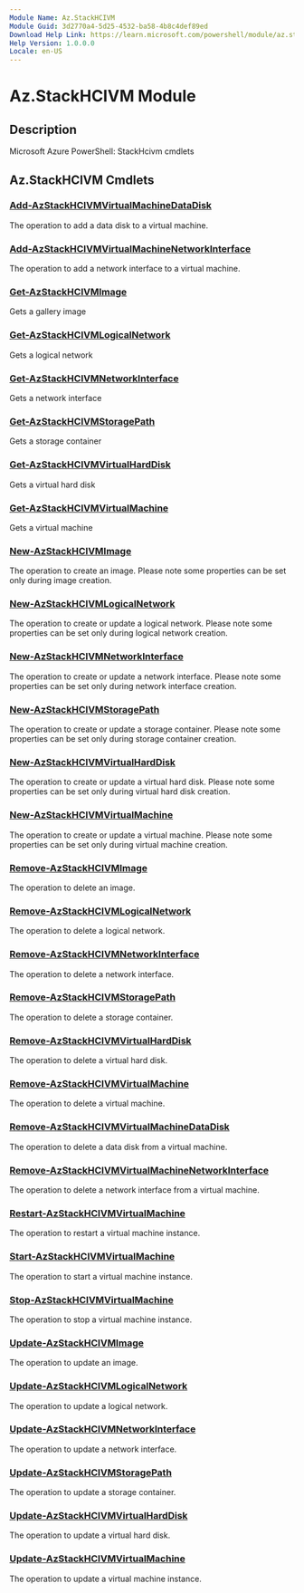 ```yaml
---
Module Name: Az.StackHCIVM
Module Guid: 3d2770a4-5d25-4532-ba58-4b8c4def89ed
Download Help Link: https://learn.microsoft.com/powershell/module/az.stackhcivm
Help Version: 1.0.0.0
Locale: en-US
---
```


# Az.StackHCIVM Module
## Description
Microsoft Azure PowerShell: StackHcivm cmdlets

## Az.StackHCIVM Cmdlets
### [Add-AzStackHCIVMVirtualMachineDataDisk](Add-AzStackHCIVMVirtualMachineDataDisk.md)
The operation to add a data disk to a virtual machine.

### [Add-AzStackHCIVMVirtualMachineNetworkInterface](Add-AzStackHCIVMVirtualMachineNetworkInterface.md)
The operation to add a network interface to a virtual machine.

### [Get-AzStackHCIVMImage](Get-AzStackHCIVMImage.md)
Gets a gallery image

### [Get-AzStackHCIVMLogicalNetwork](Get-AzStackHCIVMLogicalNetwork.md)
Gets a logical network

### [Get-AzStackHCIVMNetworkInterface](Get-AzStackHCIVMNetworkInterface.md)
Gets a network interface

### [Get-AzStackHCIVMStoragePath](Get-AzStackHCIVMStoragePath.md)
Gets a storage container

### [Get-AzStackHCIVMVirtualHardDisk](Get-AzStackHCIVMVirtualHardDisk.md)
Gets a virtual hard disk

### [Get-AzStackHCIVMVirtualMachine](Get-AzStackHCIVMVirtualMachine.md)
Gets a virtual machine

### [New-AzStackHCIVMImage](New-AzStackHCIVMImage.md)
The operation to create an image.
Please note some properties can be set only during  image creation.

### [New-AzStackHCIVMLogicalNetwork](New-AzStackHCIVMLogicalNetwork.md)
The operation to create or update a logical network.
Please note some properties can be set only during logical network creation.

### [New-AzStackHCIVMNetworkInterface](New-AzStackHCIVMNetworkInterface.md)
The operation to create or update a network interface.
Please note some properties can be set only during network interface creation.

### [New-AzStackHCIVMStoragePath](New-AzStackHCIVMStoragePath.md)
The operation to create or update a storage container.
Please note some properties can be set only during storage container creation.

### [New-AzStackHCIVMVirtualHardDisk](New-AzStackHCIVMVirtualHardDisk.md)
The operation to create or update a virtual hard disk.
Please note some properties can be set only during virtual hard disk creation.

### [New-AzStackHCIVMVirtualMachine](New-AzStackHCIVMVirtualMachine.md)
The operation to create or update a virtual machine.
Please note some properties can be set only during virtual machine creation.

### [Remove-AzStackHCIVMImage](Remove-AzStackHCIVMImage.md)
The operation to delete an image.

### [Remove-AzStackHCIVMLogicalNetwork](Remove-AzStackHCIVMLogicalNetwork.md)
The operation to delete a logical network.

### [Remove-AzStackHCIVMNetworkInterface](Remove-AzStackHCIVMNetworkInterface.md)
The operation to delete a network interface.

### [Remove-AzStackHCIVMStoragePath](Remove-AzStackHCIVMStoragePath.md)
The operation to delete a storage container.

### [Remove-AzStackHCIVMVirtualHardDisk](Remove-AzStackHCIVMVirtualHardDisk.md)
The operation to delete a virtual hard disk.

### [Remove-AzStackHCIVMVirtualMachine](Remove-AzStackHCIVMVirtualMachine.md)
The operation to delete a virtual machine.

### [Remove-AzStackHCIVMVirtualMachineDataDisk](Remove-AzStackHCIVMVirtualMachineDataDisk.md)
The operation to delete a data disk from a virtual machine.

### [Remove-AzStackHCIVMVirtualMachineNetworkInterface](Remove-AzStackHCIVMVirtualMachineNetworkInterface.md)
The operation to delete a network interface from a virtual machine.

### [Restart-AzStackHCIVMVirtualMachine](Restart-AzStackHCIVMVirtualMachine.md)
The operation to restart a virtual machine instance.

### [Start-AzStackHCIVMVirtualMachine](Start-AzStackHCIVMVirtualMachine.md)
The operation to start a virtual machine instance.

### [Stop-AzStackHCIVMVirtualMachine](Stop-AzStackHCIVMVirtualMachine.md)
The operation to stop a virtual machine instance.

### [Update-AzStackHCIVMImage](Update-AzStackHCIVMImage.md)
The operation to update an image.

### [Update-AzStackHCIVMLogicalNetwork](Update-AzStackHCIVMLogicalNetwork.md)
The operation to update a logical network.

### [Update-AzStackHCIVMNetworkInterface](Update-AzStackHCIVMNetworkInterface.md)
The operation to update a network interface.

### [Update-AzStackHCIVMStoragePath](Update-AzStackHCIVMStoragePath.md)
The operation to update a storage container.

### [Update-AzStackHCIVMVirtualHardDisk](Update-AzStackHCIVMVirtualHardDisk.md)
The operation to update a virtual hard disk.

### [Update-AzStackHCIVMVirtualMachine](Update-AzStackHCIVMVirtualMachine.md)
The operation to update a virtual machine instance.

